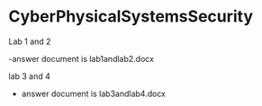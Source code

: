 # CyberPhysicalSystemsSecurity

Lab 1 and 2 

-answer document is lab1andlab2.docx

lab 3 and 4
- answer document is lab3andlab4.docx

